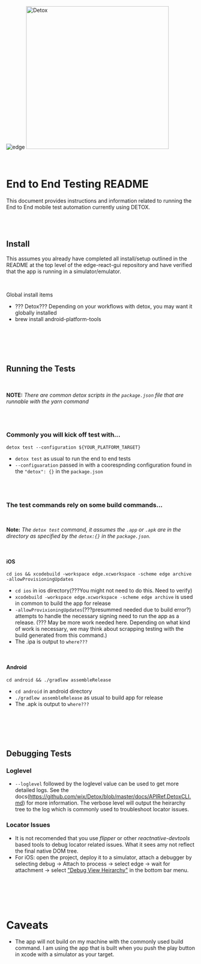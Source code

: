 
<img alt="edge" src="https://avatars.githubusercontent.com/u/6613230?s=200&v=4"/>
<img alt="Detox" width=380 src="https://raw.githubusercontent.com/wix/Detox/master/docs/img/DetoxLogo.png"/>

<br>
<br>
<br>

# End to End Testing README

This document provides instructions and information related to running the End to End mobile test automation currently using DETOX.

<br>
<br>

## Install

This assumes you already have completed all install/setup outlined in the README at the top level of the edge-react-gui repository and have verified that the app is running in a simulator/emulator.  

<br>

Global install items
- ??? Detox??? Depending on your workflows with detox, you may want it globally installed
- brew install android-platform-tools

<br>
<br>
<br>
<br>

## Running the Tests

<br>

__NOTE:__ _There are common detox scripts in the ```package.json``` file that are runnable with the yarn command_

<br>
<br>

### __Commonly you will kick off test with...__
```detox test --configuration ${YOUR_PLATFORM_TARGET}```
- ```detox test``` as usual to run the end to end tests
- ```--configuaration``` passed in with a coorespnding configuration found in the ```"detox": {}``` in the ```package.json```

<br>
<br>

### __The test commands rely on some build commands...__

<br>

__Note:__ _The ```detox test``` command, it assumes the ```.app``` or ```.apk``` are in the directory as specified by the ```detox:{}``` in the ```package.json```._ 

<br>

#### iOS
```cd ios && xcodebuild -workspace edge.xcworkspace -scheme edge archive -allowProvisioningUpdates```
- ```cd ios``` in ios directory(???You might not need to do this. Need to verify)
- ```xcodebuild -workspace edge.xcworkspace -scheme edge archive``` is used in common to build the app for release
- ```-allowProvixioningUpdates```(???presummed needed due to build error?) attempts to handle the necessary signing need to run the app as a release. (??? May be more work needed here. Depending on what kind of work is necessary, we may think about scrapping testing with the build generated from this command.)
- The .ipa is output to ```where???```

<br>

#### Android
```cd android && ./gradlew assembleRelease```
- ```cd android``` in android directory
- ```./gradlew assembleRelease``` as usual to build app for release
- The .apk is output to ```where???```

<br>
<br>
<br>
<br>

## Debugging Tests

### Loglevel
- ```--loglevel``` followed by the loglevel value can be used to get more detailed logs. See the docs(https://github.com/wix/Detox/blob/master/docs/APIRef.DetoxCLI.md) for more information. The verbose level will output the heirarchy tree to the log which is commonly used to troubleshoot locator issues. 

### Locator Issues
- It is not recomended that you use _flipper_ or other _reactnative-devtools_ based tools to debug locator related issues. What it sees amy not reflect the final native DOM tree. 
- For iOS: open the project, deploy it to a simulator, attach a debugger by selecting debug -> Attach to process -> select edge -> wait for attachment -> select ["Debug View Heirarchy"](https://developer.apple.com/library/archive/documentation/DeveloperTools/Conceptual/debugging_with_xcode/chapters/special_debugging_workflows.html#//apple_ref/doc/uid/TP40015022-CH9-SW2) in the bottom bar menu.

<br>
<br>
<br>
<br>

# Caveats

- The app will not build on my machine with the commonly used build command. I am using the app that is built when you push the play button in xcode with a simulator as your target.